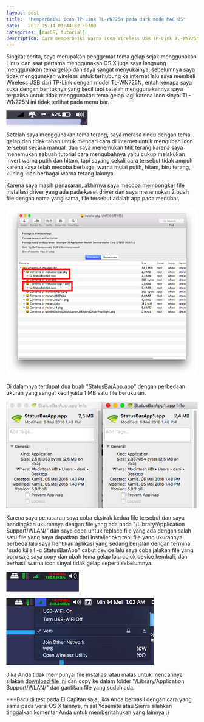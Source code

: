 ```yaml
---
layout: post
title:  "Memperbaiki icon TP-Link TL-WN725N pada dark mode MAC OS"
date:   2017-05-14 01:44:32 +0700
categories: [macOS, tutorial]
description: Cara memperbaiki warna icon Wireless USB TP-Link TL-WN725N yang gelap pada tema dark mode Mac OS X El Capitan
---
```


Singkat cerita, saya merupakan penggemar tema gelap sejak menggunakan Linux dan saat pertama menggunakan OS X juga saya langsung menggunakan tema gelap dan saya sangat menyukainya, sebelumnya saya tidak menggunakan wireless untuk terhubung ke internet lalu saya membeli Wireless USB dari TP-Link dengan model TL-WN725N, entah kenapa saya suka dengan bentuknya yang kecil tapi setelah menggunakannya saya terpaksa untuk tidak menggunakan tema gelap lagi karena icon sinyal TL-WN725N ini tidak terlihat pada menu bar.

![TL-WN725N Dark](/static/img/posts/2017-05/old.png "TL-WN725N Dark")

Setelah saya menggunakan tema terang, saya merasa rindu dengan tema gelap dan tidak tahan untuk mencari cara di internet untuk mengubah icon tersebut secara manual, dan saya menemukan titik terang karena saya menemukan sebuah tutorial cara mengubahnya yaitu cukup melakukan invert warna putih dan hitam, tapi sayang sekali cara tersebut tidak ampuh karena saya telah mecoba berbagai warna mulai putih, hitam, biru terang, kuning, dan berbagai warna terang lainnya.

Karena saya masih penasaran, akhirnya saya mecoba membongkar file installasi driver yang ada pada kaset driver dan saya menemukan 2 buah file dengan nama yang sama, file tersebut adalah app pada menubar.

![TL-WN725N Dark](/static/img/posts/2017-05/driver-tplink.png "TL-WN725N Dark")

Di dalamnya terdapat dua buah "StatusBarApp.app" dengan perbedaan ukuran yang sangat kecil yaitu 1 MB satu file berukuran.

![TL-WN725N Ukuran](/static/img/posts/2017-05/ukuran-tplink.png "TL-WN725N Ukuran")

Karena saya penasaran saya coba ekstrak kedua file tersebut dan saya bandingkan ukurannya dengan file yang ada pada "/Library/Application Support/WLAN/" dan saya coba untuk replace file yang ada dengan salah satu file yang saya dapatkan dari Installer.pkg tapi file yang ukurannya berbeda lalu saya hentikan aplikasi yang sedang berjalan dengan terminal "sudo killall -c StatusBarApp" cabut device lalu saya coba jalakan file yang baru saja saya copy dan ubah tema gelap lalu colok device kembali, dan berhasil warna icon sinyal tidak gelap seperti sebelumnya.

![TL-WN725N Dark](/static/img/posts/2017-05/new.png "TL-WN725N Dark")

![TL-WN725N Dark](/static/img/posts/2017-05/new-expand.png "TL-WN725N Dark")

Jika Anda tidak mempunyai file installasi atau malas untuk mencarinya silakan [download file ini](https://www.dropbox.com/s/slu0df82zgco7vo/Fix%20Dark%20Status%20Bar%20TL-WN725N.zip?dl=0) dan copy ke dalam folder "/Library/Application Support/WLAN/" dan gantikan file yang sudah ada.

***Baru di test pada El Capitan saja, jika Anda berhasil dengan cara yang sama pada versi OS X lainnya, misal Yosemite atau Sierra silahkan tinggalkan komentar Anda untuk memberitahukan yang lainnya :)
